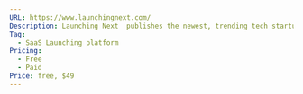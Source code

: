 ```yaml
---
URL: https://www.launchingnext.com/
Description: Launching Next  publishes the newest, trending tech startups and projects.
Tag:
  - SaaS Launching platform
Pricing:
  - Free
  - Paid
Price: free, $49
---
```

